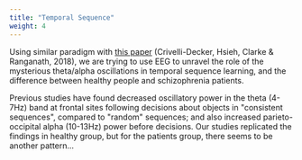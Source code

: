 ```yaml
---
title: "Temporal Sequence"
weight: 4
---
```


Using similar paradigm with [this paper](https://www.ncbi.nlm.nih.gov/pubmed/29753784) (Crivelli-Decker, Hsieh, Clarke & Ranganath, 2018), we are trying to use EEG to unravel the role of the mysterious theta/alpha oscillations in temporal sequence learning, and the difference between healthy people and schizophrenia patients.

Previous studies have found decreased oscillatory power in the theta (4-7Hz) band at frontal sites following decisions about objects in "consistent sequences", compared to "random" sequences; and also increased parieto-occipital alpha (10-13Hz) power before decisions. Our studies replicated the findings in healthy group, but for the patients group, there seems to be another pattern...